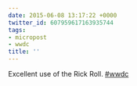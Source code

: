 ```yaml
---
date: 2015-06-08 13:17:22 +0000
twitter_id: 607959617163935744
tags:
- micropost
- wwdc
title: ''
---
```


Excellent use of the Rick Roll. [#wwdc](https://twitter.com/hashtag/wwdc)
